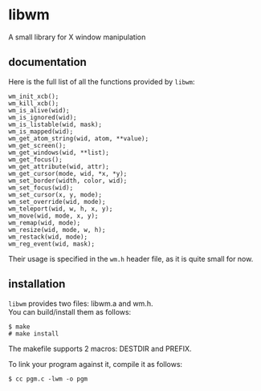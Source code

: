 # libwm

A small library for X window manipulation

## documentation

Here is the full list of all the functions provided by `libwm`:

    wm_init_xcb();
    wm_kill_xcb();
    wm_is_alive(wid);
    wm_is_ignored(wid);
    wm_is_listable(wid, mask);
    wm_is_mapped(wid);
    wm_get_atom_string(wid, atom, **value);
    wm_get_screen();
    wm_get_windows(wid, **list);
    wm_get_focus();
    wm_get_attribute(wid, attr);
    wm_get_cursor(mode, wid, *x, *y);
    wm_set_border(width, color, wid);
    wm_set_focus(wid);
    wm_set_cursor(x, y, mode);
    wm_set_override(wid, mode);
    wm_teleport(wid, w, h, x, y);
    wm_move(wid, mode, x, y);
    wm_remap(wid, mode);
    wm_resize(wid, mode, w, h);
    wm_restack(wid, mode);
    wm_reg_event(wid, mask);

Their usage is specified in the `wm.h` header file, as it is quite small for
now.

## installation

`libwm` provides two files: libwm.a and wm.h.  
You can build/install them as follows:

    $ make
    # make install

The makefile supports 2 macros: DESTDIR and PREFIX.

To link your program against it, compile it as follows:

    $ cc pgm.c -lwm -o pgm
